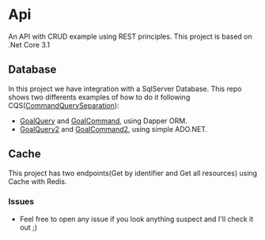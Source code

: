 # Api

An API with CRUD example using REST principles. 
This project is based on .Net Core 3.1 

## Database

In this project we have integration with a SqlServer Database. 
This repo shows two differents examples of how to do it following CQS(<a href="https://martinfowler.com/bliki/CommandQuerySeparation.html">CommandQuerySeparation</a>): 
- <a href="https://github.com/BrenoBaronte/api/blob/master/Api.Repositories/Queries/GoalQuery.cs">GoalQuery</a> and <a href="https://github.com/BrenoBaronte/api/blob/master/Api.Repositories/Commands/GoalCommand.cs">GoalCommand</a>, using Dapper ORM.
- <a href="https://github.com/BrenoBaronte/api/blob/master/Api.Repositories/Queries/GoalQuery2.cs">GoalQuery2</a> and <a href="https://github.com/BrenoBaronte/api/blob/master/Api.Repositories/Commands/GoalCommand2.cs">GoalCommand2</a>, using simple ADO.NET.
 
## Cache

This project has two endpoints(Get by identifier and Get all resources) using Cache with Redis. 

### Issues

- Feel free to open any issue if you look anything suspect and I'll check it out ;)
